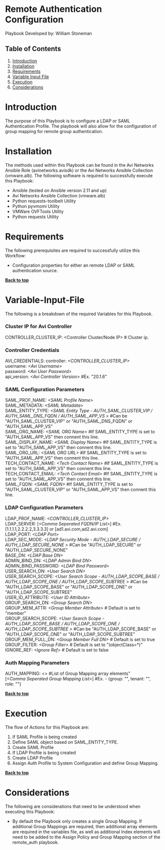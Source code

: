 # Remote Authentication Configuration

Playbook Developed by:  William Stoneman</br>


## Table of Contents
1.	[Introduction](#Introduction)
1.	[Installation](#Installation)
1.	[Requirements](#Requirements)
1.	[Variable Input File](#Variable-Input-File)
1.	[Execution](#Execution)
1.	[Considerations](#Considerations)




# Introduction
The purpose of this Playbook is to configure a LDAP or SAML Authentication Profile. The playbook will also allow for the configuration of group mapping for remote group authentication.

# Installation

The methods used within this Playbook can be found in the Avi Networks Ansible Role (avinetworks.avisdk) or the Avi Networks Ansible Collection (vmware.alb). The following software is required to successfully execute this Playbook:

- Ansible (tested on Ansible version 2.11 and up)
- Avi Networks Ansible Collection (vmware.alb)
- Python requests-toolbelt Utility
- Python pyvmomi Utility
- VMWare OVFTools Utility
- Python requests Utility

# Requirements

The following prerequisites are required to successfully utilize this Workflow:

* Configuration properties for either an remote LDAP or SAML authentication source.


**[Back to top](#table-of-contents)**


# Variable-Input-File

The following is a breakdown of the required Variables for this Playbook.

### Cluster IP for Avi Controller
CONTROLLER_CLUSTER_IP: <Controller Cluster/Node IP> # Cluster ip.

### Controller Credentials
AVI_CREDENTIALS:
  controller: *\<CONTROLLER_CLUSTER_IP\>*</br>
  username: *\<Avi Username\>*</br>
  password: *\<Avi User Password\>*</br>
  api_version: *\<Avi Controller Version\>* #Ex. "20.1.6"


### SAML Configuration Parameters
SAML_PROF_NAME: *\<SAML Profile Name\>*</br>
SAML_METADATA: *\<SAML Metadata\>*</br>
SAML_ENTITY_TYPE: *\<SAML Entity Type - AUTH_SAML_CLUSTER_VIP / AUTH_SAML_DNS_FQDN / AUTH_SAML_APP_VS \>* #Can be "AUTH_SAML_CLUSTER_VIP" or "AUTH_SAML_DNS_FQDN" or "AUTH_SAML_APP_VS" </br>
SAML_ORG_NAME: *\<SAML ORG Name\>* #If SAML_ENTITY_TYPE is set to "AUTH_SAML_APP_VS" then connent this line. </br>
SAML_DISPLAY_NAME: *\<SAML Display Name\>* #If SAML_ENTITY_TYPE is set to "AUTH_SAML_APP_VS" then connent this line. </br>
SAML_ORG_URL: *\<SAML ORG URL\>* #If SAML_ENTITY_TYPE is set to "AUTH_SAML_APP_VS" then connent this line. </br>
TECH_CONTACT_NAME: *\<Tech Contact Name\>* #If SAML_ENTITY_TYPE is set to "AUTH_SAML_APP_VS" then connent this line. </br>
TECH_CONTACT_EMAIL: *\<Tech Contact Email\>* #If SAML_ENTITY_TYPE is set to "AUTH_SAML_APP_VS" then connent this line. </br>
SAML_FQDN: *\<SAML FQDN\>* #If SAML_ENTITY_TYPE is set to "AUTH_SAML_CLUSTER_VIP" or "AUTH_SAML_APP_VS" then connent this line. </br>

### LDAP Configuration Parameters
LDAP_PROF_NAME: *\<CONTROLLER_CLUSTER_IP\>*</br>
LDAP_SERVER: [*\<Comma Seperated FQDN/IP List\>*] #Ex. [1.1.1.1,2.2.2.2,3.3.3.3] or [ad1.avi.com,ad2.avi.com]</br>
LDAP_PORT: *\<LDAP Port\>*</br>
LDAP_SEC_MODE: *\<LDAP Security Mode - AUTH_LDAP_SECURE / AUTH_LDAP_SECURE_NONE \>* #Can be "AUTH_LDAP_SECURE" or "AUTH_LDAP_SECURE_NONE" <br>
BASE_DN: *\<LDAP Base DN\>*</br>
ADMIN_BIND_DN: *\<LDAP Admin Bind DN\>*</br>
ADMIN_BIND_PASSWORD: *\<LDAP Bind Password\>*</br>
USER_SEARCH_DN: *\<User Search DN\>*</br>
USER_SEARCH_SCOPE: *\<User Search Scope - AUTH_LDAP_SCOPE_BASE / AUTH_LDAP_SCOPE_ONE / AUTH_LDAP_SCOPE_SUBTREE \>* #Can be "AUTH_LDAP_SCOPE_BASE" or "AUTH_LDAP_SCOPE_ONE" or "AUTH_LDAP_SCOPE_SUBTREE" <br>
USER_ID_ATTRIBUTE: *\<User ID Attribute\>*</br>
GROUP_SEARCH_DN: *\<Group Search DN\>*</br>
GROUP_MEM_ATTR: *\<Group Member Attribute\>* # Default is set to "member" </br>
GROUP_SEARCH_SCOPE: *\<User Search Scope - AUTH_LDAP_SCOPE_BASE / AUTH_LDAP_SCOPE_ONE / AUTH_LDAP_SCOPE_SUBTREE \>* #Can be "AUTH_LDAP_SCOPE_BASE" or "AUTH_LDAP_SCOPE_ONE" or "AUTH_LDAP_SCOPE_SUBTREE" <br>
GROUP_MEM_FULL_DN: *\<Group Member Full DN\>* # Default is set to true </br>
GROUP_FILTER: *\<Group Filter\>* # Default is set to "(objectClass=*)" </br>
IGNORE_REF: *\<Ignore Ref\>* # Default is set to false </br>

### Auth Mapping Parameters
AUTH_MAPPING: *\<\>* #List of Group Mapping array elements" <br>
[*\<Comma Seperated Group Mapping List\>*] #Ex. - {group: "<LDAP Group Name>", tenant: "<Avi Tenant Name>", role: "<Avi Role Name>"}</br> 


**[Back to top](#table-of-contents)**

# Execution

The flow of Actions for this Playbook are:

1.	If SAML Profile is being created
   1. 	Define SAML object based on SAML_ENTITY_TYPE.
   1. 	Create SAML Profile   
2.	If LDAP Profile is being created
   2. 	Create LDAP Profile
3.	Assign Auth Profile to System Configuration and define Group Mapping.


**[Back to top](#table-of-contents)**

# Considerations

The following are considerations that need to be understood when executing this Playbook:

* By default the Playbook only creates a single Group Mapping. If additional Group Mappings are required, then additional array elements are required in the variables file, as well as additional Index elements will need to be added to the Assign Policy and Group Mapping section of the remote_auth playbook.


